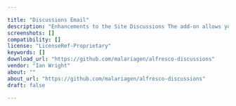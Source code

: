 ```yaml
---

title: "Discussions Email"
description: "Enhancements to the Site Discussions The add-on allows you to, via configuration, send email notifications to site members when a discussion post is created. The user can opt out by disabling activity feeds for that site. It is also possible to reply to the email with the response posted in the discussion. For further details see the project home page. Owner Ian Wright Versions License Type Project Page GitHub - malariagen/alfresco-discussions: Customizations to Alfresco Site Discussions Download Page Tags Component Type Extension Points Installation JAR Products"
screenshots: []
compatibility: []
license: "LicenseRef-Proprietary"
keywords: []
download_url: "https://github.com/malariagen/alfresco-discussions"
vendor: "Ian Wright"
about: ""
about_url: "https://github.com/malariagen/alfresco-discussions"
draft: false

---
```

